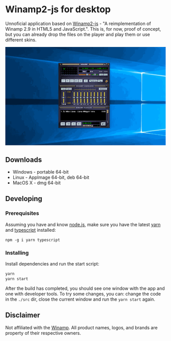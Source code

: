 # Winamp2-js for desktop

Unnoficial application based on [Winamp2-js](https://github.com/captbaritone/winamp2-js) - "A reimplementation of Winamp 2.9 in HTML5 and JavaScript.". This is, for now, proof of concept, but you can already drop the files on the player and play them or use different skins.

[![Screenshot of Winamp2-js for desktop](./screen.gif)](https://github.com/durasj/winamp2-js-desktop)

## Downloads
- Windows - portable 64-bit
- Linux - AppImage 64-bit, deb 64-bit
- MacOS X - dmg 64-bit

## Developing

### Prerequisites

Assuming you have and know [node.js](https://nodejs.org/en/), make sure you have the latest [yarn](https://yarnpkg.com/lang/en/) and [typescript](https://www.typescriptlang.org/) installed:

```
npm -g i yarn typescript
```

### Installing

Install dependencies and run the start script:

```
yarn
yarn start
```

After the build has completed, you should see one window with the app and one with developer tools. To try some changes, you can: change the code in the `./src` dir, close the current window and run the `yarn start` again.

## Disclaimer
Not affiliated with the [Winamp](http://www.winamp.com/). All product names, logos, and brands are property of their respective owners.